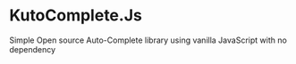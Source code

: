 # KutoComplete.Js
Simple Open source Auto-Complete library using vanilla JavaScript with no dependency
